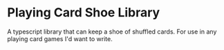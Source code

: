 # Playing Card Shoe Library

A typescript library that can keep a shoe of shuffled cards. For use in any playing card games I'd want to write.